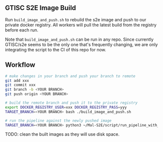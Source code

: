 ## GTISC S2E Image Build

Run `build_image_and_push.sh` to rebuild the s2e image and push to our private docker registry. All workers will pull the latest build from the registry before each run.

Note that `build_image_and_push.sh` can be run in any repo. Since currently GTISC/s2e seems to be the only one that's frequently changing, we are only integrating the script to the CI of this repo for now.

## Workflow

```bash
# make changes in your branch and push your branch to remote
git add xxx
git commit xxx
git branch -b <YOUR BRANCH>
git push origin <YOUR BRANCH>

# build the remote branch and push it to the private registry
export DOCKER_REGISTRY_USER=xxx DOCKER_REGISTRY_PASS=yyy
TARGET_BRANCH=<YOUR BRANCH> bash ./build_image_and_push.sh

# run the pipeline against the newly pushed image
TARGET_BRANCH=<YOUR BRANCH> python3 ~/Mal-S2E/script/run_pipeline_with_docker.py xxx yyy
```


TODO: clean the built images as they will use disk space.

